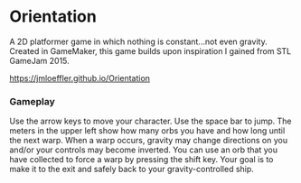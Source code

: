 # Orientation

A 2D platformer game in which nothing is constant...not even gravity.  Created in GameMaker, this game builds upon inspiration I gained from STL GameJam 2015.

https://jmloeffler.github.io/Orientation

### Gameplay
Use the arrow keys to move your character.  Use the space bar to jump.  The meters in the upper left show how many orbs you have and how long until the next warp.  When a warp occurs, gravity may change directions on you and/or your controls may become inverted.  You can use an orb that you have collected to force a warp by pressing the shift key.  Your goal is to make it to the exit and safely back to your gravity-controlled ship.
